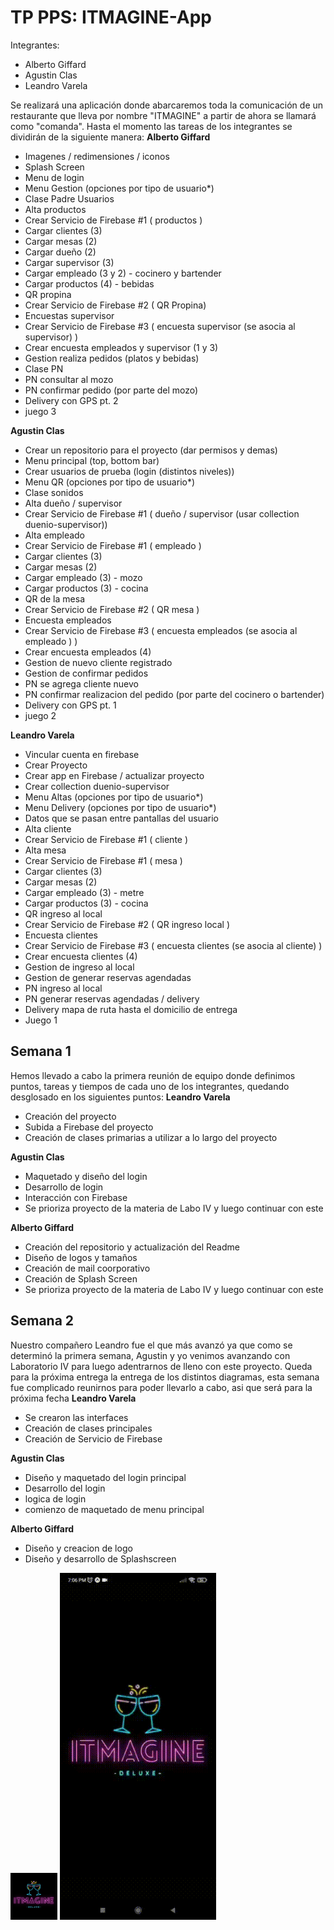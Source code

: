# TP PPS: ITMAGINE-App
Integrantes:
- Alberto Giffard
- Agustin Clas
- Leandro Varela

Se realizará una aplicación donde abarcaremos toda la comunicación de un restaurante que lleva por nombre "ITMAGINE"
a partir de ahora se llamará como "comanda".
Hasta el momento las tareas de los integrantes se dividirán de la siguiente manera:
**Alberto Giffard**
* Imagenes / redimensiones / iconos
* Splash Screen
* Menu de login
* Menu Gestion (opciones por tipo de usuario*)
* Clase Padre Usuarios
* Alta productos
* Crear Servicio de Firebase #1 ( productos )
* Cargar clientes (3)
* Cargar mesas (2)
* Cargar dueño (2)
* Cargar supervisor (3)
* Cargar empleado (3 y 2) - cocinero y bartender
* Cargar productos (4) - bebidas
* QR propina
* Crear Servicio de Firebase #2 ( QR  Propina)
* Encuestas supervisor
* Crear Servicio de Firebase #3 ( encuesta supervisor (se asocia al supervisor) )
* Crear encuesta empleados y supervisor (1 y 3)
* Gestion realiza pedidos (platos y bebidas)
* Clase PN
* PN consultar al mozo
* PN confirmar pedido (por parte del mozo)
* Delivery con GPS pt. 2
* juego 3

**Agustin Clas**
* Crear un repositorio para el proyecto (dar permisos y demas) 
* Menu principal (top, bottom bar)
* Crear usuarios de prueba (login (distintos niveles))
* Menu QR (opciones por tipo de usuario*)
* Clase sonidos
* Alta dueño / supervisor
* Crear Servicio de Firebase #1 ( dueño / supervisor (usar collection duenio-supervisor))
* Alta empleado
* Crear Servicio de Firebase #1 ( empleado )
* Cargar clientes (3)
* Cargar mesas (2)
* Cargar empleado (3) - mozo
* Cargar productos (3) - cocina
* QR de la mesa
* Crear Servicio de Firebase #2 ( QR  mesa )
* Encuesta empleados
* Crear Servicio de Firebase #3 ( encuesta empleados (se asocia al empleado ) )
* Crear encuesta empleados (4)
* Gestion de nuevo cliente registrado
* Gestion de confirmar pedidos
* PN se agrega cliente nuevo
* PN confirmar realizacion del pedido (por parte del cocinero o bartender)
* Delivery con GPS pt. 1
* juego 2

**Leandro Varela**
* Vincular cuenta en firebase
* Crear Proyecto
* Crear app en Firebase / actualizar proyecto
* Crear collection duenio-supervisor
* Menu Altas (opciones por tipo de usuario*)
* Menu Delivery (opciones por tipo de usuario*)
* Datos que se pasan entre pantallas del usuario
* Alta cliente
* Crear Servicio de Firebase #1 ( cliente )
* Alta mesa
* Crear Servicio de Firebase #1 ( mesa )
* Cargar clientes (3)
* Cargar mesas (2)
* Cargar empleado (3) - metre
* Cargar productos (3) - cocina
* QR ingreso al local
* Crear Servicio de Firebase #2 ( QR  ingreso local )
* Encuesta clientes
* Crear Servicio de Firebase #3 ( encuesta clientes (se asocia al cliente) )
* Crear encuesta clientes (4)
* Gestion de ingreso al local
* Gestion de generar reservas agendadas
* PN ingreso al local
* PN generar reservas agendadas / delivery
* Delivery mapa de ruta hasta el domicilio de entrega
* Juego 1

## Semana 1
Hemos llevado a cabo la primera reunión de equipo donde definimos puntos, tareas y tiempos de cada uno de los integrantes, quedando desglosado en los siguientes puntos:
**Leandro Varela**
* Creación del proyecto
* Subida a Firebase del proyecto
* Creación de clases primarias a utilizar a lo largo del proyecto

**Agustin Clas** 
* Maquetado y diseño del login
* Desarrollo de login
* Interacción con Firebase
* Se prioriza proyecto de la materia de Labo IV y luego continuar con este

**Alberto Giffard**
* Creación del repositorio y actualización del Readme
* Diseño de logos y tamaños
* Creación de mail coorporativo
* Creación de Splash Screen
* Se prioriza proyecto de la materia de Labo IV y luego continuar con este

## Semana 2
Nuestro compañero Leandro fue el que más avanzó ya que como se determinó la primera semana, Agustin y yo venimos avanzando con Laboratorio IV para luego adentrarnos de lleno con este proyecto. Queda para la próxima entrega la entrega de los distintos diagramas, esta semana fue complicado reunirnos para poder llevarlo a cabo, asi que será para la próxima fecha
**Leandro Varela**
* Se crearon las interfaces
* Creación de clases principales
* Creación de Servicio de Firebase

**Agustin Clas** 
* Diseño y maquetado del login principal
* Desarrollo del login
* logica de login
* comienzo de maquetado de menu principal

**Alberto Giffard**
* Diseño y creacion de logo
* Diseño y desarrollo de Splashscreen
<img src="./imagesReadme/icon.png" width="75">
<img src="./imagesReadme/splash.gif" width="250">
